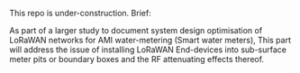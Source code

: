 This repo is under-construction.
Brief:

As part of a larger study to document system design optimisation of LoRaWAN networks for AMI water-metering (Smart water meters), This part will address the issue of installing LoRaWAN End-devices into sub-surface meter pits or boundary boxes and the RF attenuating effects thereof.
